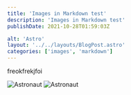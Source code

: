 ```yaml
---
title: 'Images in Markdown test'
description: 'Images in Markdown test'
publishDate: 2021-10-28T01:59:03Z

alt: 'Astro'
layout: '../../layouts/BlogPost.astro'
categories: ['images', 'markdown']
---
```

freokfrekjfoi

<!-- ![Astronaut](/assets/blog/introducing-astro.jpg) -->
![Astronaut](/assets/blog/andrew-haimerl-andrewnef-Rz7sDVy1LyI-unsplash.jpg)
![Astronaut](/assets/blog/introducing-astro.jpg)

<!-- ![Image 1](amith-nair-jQAk1lZL5Jk-unsplash.jpg) -->

<!-- ![Image 2](/assets/blog/andrew-haimerl-andrewnef-Rz7sDVy1LyI-unsplash.jpg)

![Image 3](/assets/blog/remi-thorel-DgUD5P1a2Hc-unsplash.jpg)

![Image 4](/assets/blog/vista-wei-OiERUvVrioU-unsplash.jpg) -->